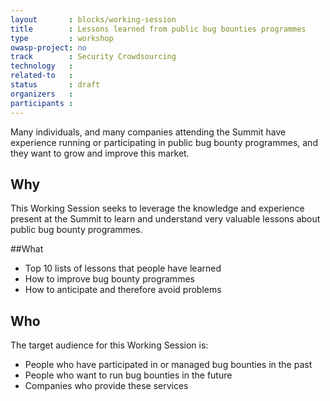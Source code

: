 ```yaml
---
layout       : blocks/working-session
title        : Lessons learned from public bug bounties programmes
type         : workshop
owasp-project: no
track        : Security Crowdsourcing
technology   :
related-to   :
status       : draft
organizers   :
participants :
---
```


Many individuals, and many companies attending the Summit have experience running or participating in public bug bounty programmes, and they want to grow and improve this market.  

## Why

This Working Session seeks to leverage the knowledge and experience present at the Summit to learn and understand very valuable lessons about public bug bounty programmes.  

##What

-	Top 10 lists of lessons that people have learned
-	How to improve bug bounty programmes 
-	How to anticipate and therefore avoid problems

## Who

The target audience for this Working Session is:

-	People who have participated in or managed bug bounties in the past
-	People who want to run bug bounties in the future
-	Companies who provide these services
